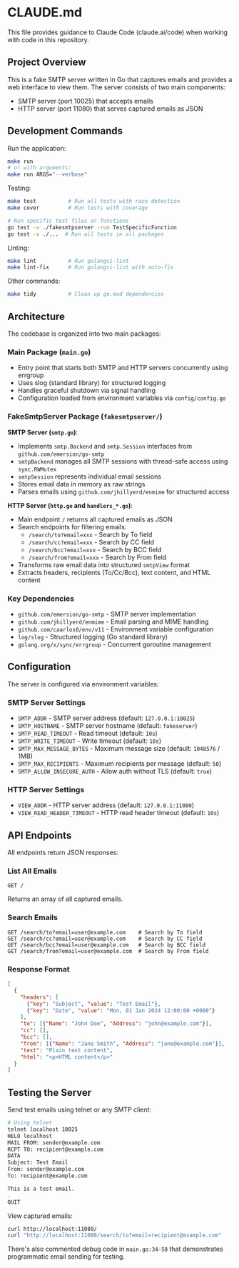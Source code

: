 # CLAUDE.md

This file provides guidance to Claude Code (claude.ai/code) when working with code in this repository.

## Project Overview

This is a fake SMTP server written in Go that captures emails and provides a web interface to view them. The server consists of two main components:
- SMTP server (port 10025) that accepts emails
- HTTP server (port 11080) that serves captured emails as JSON

## Development Commands

Run the application:
```bash
make run
# or with arguments:
make run ARGS="--verbose"
```

Testing:
```bash
make test          # Run all tests with race detection
make cover         # Run tests with coverage

# Run specific test files or functions
go test -v ./fakesmtpserver -run TestSpecificFunction
go test -v ./...  # Run all tests in all packages
```

Linting:
```bash
make lint          # Run golangci-lint
make lint-fix      # Run golangci-lint with auto-fix
```

Other commands:
```bash
make tidy          # Clean up go.mod dependencies
```

## Architecture

The codebase is organized into two main packages:

### Main Package (`main.go`)
- Entry point that starts both SMTP and HTTP servers concurrently using errgroup
- Uses slog (standard library) for structured logging
- Handles graceful shutdown via signal handling
- Configuration loaded from environment variables via `config/config.go`

### FakeSmtpServer Package (`fakesmtpserver/`)

**SMTP Server (`smtp.go`)**:
- Implements `smtp.Backend` and `smtp.Session` interfaces from `github.com/emersion/go-smtp`
- `smtpBackend` manages all SMTP sessions with thread-safe access using `sync.RWMutex`
- `smtpSession` represents individual email sessions
- Stores email data in memory as raw strings
- Parses emails using `github.com/jhillyerd/enmime` for structured access

**HTTP Server (`http.go` and `handlers_*.go`)**:
- Main endpoint `/` returns all captured emails as JSON
- Search endpoints for filtering emails:
  - `/search/to?email=xxx` - Search by To field
  - `/search/cc?email=xxx` - Search by CC field
  - `/search/bcc?email=xxx` - Search by BCC field
  - `/search/from?email=xxx` - Search by From field
- Transforms raw email data into structured `smtpView` format
- Extracts headers, recipients (To/Cc/Bcc), text content, and HTML content

### Key Dependencies
- `github.com/emersion/go-smtp` - SMTP server implementation
- `github.com/jhillyerd/enmime` - Email parsing and MIME handling
- `github.com/caarlos0/env/v11` - Environment variable configuration
- `log/slog` - Structured logging (Go standard library)
- `golang.org/x/sync/errgroup` - Concurrent goroutine management

## Configuration

The server is configured via environment variables:

### SMTP Server Settings
- `SMTP_ADDR` - SMTP server address (default: `127.0.0.1:10025`)
- `SMTP_HOSTNAME` - SMTP server hostname (default: `fakeserver`)
- `SMTP_READ_TIMEOUT` - Read timeout (default: `10s`)
- `SMTP_WRITE_TIMEOUT` - Write timeout (default: `10s`)
- `SMTP_MAX_MESSAGE_BYTES` - Maximum message size (default: `1048576` / 1MB)
- `SMTP_MAX_RECIPIENTS` - Maximum recipients per message (default: `50`)
- `SMTP_ALLOW_INSECURE_AUTH` - Allow auth without TLS (default: `true`)

### HTTP Server Settings
- `VIEW_ADDR` - HTTP server address (default: `127.0.0.1:11080`)
- `VIEW_READ_HEADER_TIMEOUT` - HTTP read header timeout (default: `10s`)

## API Endpoints

All endpoints return JSON responses:

### List All Emails
```
GET /
```
Returns an array of all captured emails.

### Search Emails
```
GET /search/to?email=user@example.com    # Search by To field
GET /search/cc?email=user@example.com    # Search by CC field
GET /search/bcc?email=user@example.com   # Search by BCC field
GET /search/from?email=user@example.com  # Search by From field
```

### Response Format
```json
[
  {
    "headers": [
      {"key": "Subject", "value": "Test Email"},
      {"key": "Date", "value": "Mon, 01 Jan 2024 12:00:00 +0000"}
    ],
    "to": [{"Name": "John Doe", "Address": "john@example.com"}],
    "cc": [],
    "bcc": [],
    "from": [{"Name": "Jane Smith", "Address": "jane@example.com"}],
    "text": "Plain text content",
    "html": "<p>HTML content</p>"
  }
]
```

## Testing the Server

Send test emails using telnet or any SMTP client:
```bash
# Using telnet
telnet localhost 10025
HELO localhost
MAIL FROM: sender@example.com
RCPT TO: recipient@example.com
DATA
Subject: Test Email
From: sender@example.com
To: recipient@example.com

This is a test email.
.
QUIT
```

View captured emails:
```bash
curl http://localhost:11080/
curl "http://localhost:11080/search/to?email=recipient@example.com"
```

There's also commented debug code in `main.go:34-58` that demonstrates programmatic email sending for testing.